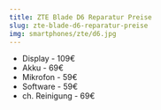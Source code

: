 ```yaml
---
title: ZTE Blade D6 Reparatur Preise
slug: zte-blade-d6-reparatur-preise
img: smartphones/zte/d6.jpg
---
```


- Display - 109€
- Akku - 69€
- Mikrofon - 59€
- Software - 59€
- ch. Reinigung - 69€
